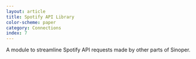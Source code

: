 ```yaml
---
layout: article
title: Spotify API Library
color-scheme: paper
category: Connections
index: 7
---
```


A module to streamline Spotify API requests made by other parts of Sinoper.
